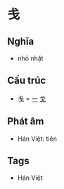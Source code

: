 # 戋

## Nghĩa

* nhỏ nhặt

## Cấu trúc
* 戋 = [一](一.md) [戈](戈.md)

## Phát âm

* Hán Việt: tiên

## Tags
* Hán Việt

<script>window.HANZI_FIELD='戋';</script>
